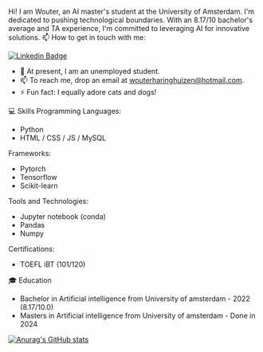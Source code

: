 Hi! I am Wouter, an AI master's student at the University of Amsterdam. I'm dedicated to pushing technological boundaries. With an 8.17/10 bachelor's average and TA experience, I'm committed to leveraging AI for innovative solutions.
:mailbox: How to get in touch with me:

[![Linkedin Badge](https://img.shields.io/badge/-Wouter-0e76a8?style=flat&labelColor=0e76a8&logo=linkedin&logoColor=white)](https://www.linkedin.com/in/wouterharinghuizen/)

- 🔭 At present, I am an unemployed student.
- 📫 To reach me, drop an email at wouterharinghuizen@hotmail.com.
- ⚡ Fun fact: I equally adore cats and dogs!


:computer: Skills
Programming Languages:
  - Python
  - HTML / CSS / JS / MySQL
 
Frameworks: 
  - Pytorch
  - Tensorflow
  - Scikit-learn


Tools and Technologies:
  - Jupyter notebook (conda)
  - Pandas
  - Numpy


Certifications:
  - TOEFL iBT (101/120)


:mortar_board: Education
  - Bachelor in Artificial intelligence from University of amsterdam - 2022 (8.17/10.0)
  - Masters in Artificial intelligence from University of amsterdam - Done in 2024


[![Anurag's GitHub stats](https://github-readme-stats.vercel.app/api?username=wouterharinghuizen)](https://github.com/anuraghazra/github-readme-stats)
